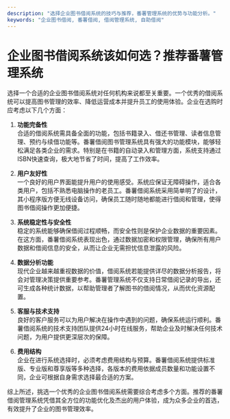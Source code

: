 ```yaml
---
description: "选择企业图书借阅系统的技巧与推荐，番薯管理系统的优势与功能分析。"
keywords: "企业图书借阅, 番薯借阅, 借阅管理系统, 自助借阅"
---
```

# 企业图书借阅系统该如何选？推荐番薯管理系统

选择一个合适的企业图书借阅系统对任何机构来说都至关重要。一个优秀的借阅系统可以提高图书管理的效率、降低运营成本并提升员工的使用体验。企业在选购时应考虑以下几个方面：

1. **功能完备性**  
   合适的借阅系统需具备全面的功能，包括书籍录入、借还书管理、读者信息管理、预约与续借功能等。番薯借阅图书管理系统具有强大的功能模块，能够轻松满足各类企业的需求。特别是在书籍的自动录入和管理方面，系统支持通过ISBN快速查询，极大地节省了时间，提高了工作效率。

2. **用户友好性**  
   一个良好的用户界面能提升用户的使用感受。系统应保证无障碍操作，适合各类用户，包括不熟悉电脑操作的老员工。番薯借阅系统采用简单明了的设计，其小程序版方便无线设备访问，确保员工随时随地都能进行借阅和管理，使得图书借阅操作更加便捷。

3. **系统稳定性与安全性**  
   稳定的系统能够确保借阅过程顺畅，而安全性则是保护企业数据的重要因素。在这方面，番薯借阅系统表现出色，通过数据加密和权限管理，确保所有用户数据和借阅信息的安全，从而让企业无需担忧信息泄露的风险。

4. **数据分析功能**  
   现代企业越来越重视数据的价值，借阅系统若能提供详尽的数据分析报告，将会对管理决策提供重要参考。番薯管理系统不仅支持日常借阅记录的导出，还可生成各种统计数据，以帮助管理者了解图书的借阅情况，从而优化资源配置。

5. **客服与技术支持**  
   良好的客户服务可以为用户解决在操作中遇到的问题，确保系统运行顺利。番薯借阅系统的技术支持团队提供24小时在线服务，帮助企业及时解决任何技术问题，为用户提供更深层次的保障。

6. **费用结构**  
   企业在进行系统选择时，必须考虑费用结构与预算。番薯借阅系统提供标准版、专业版和尊享版等多种选择，各版本的费用依据成员数量和功能设置不同，企业可根据自身需求选择最合适的方案。

综上所述，挑选一个优秀的企业图书借阅系统需要综合考虑多个方面。推荐的番薯借阅管理系统凭借其全方位的功能优化及杰出的用户体验，成为众多企业的首选，有效提升了企业的图书管理效率。

